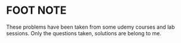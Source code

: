 # FOOT NOTE
These problems have been taken from some udemy courses and lab sessions.
Only the questions taken, solutions are belong to me. 
